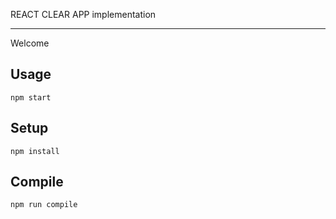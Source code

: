 REACT CLEAR APP implementation

---

Welcome


Usage
---

```
npm start
```


Setup
---

```
npm install
```


Compile
---

```
npm run compile
```
